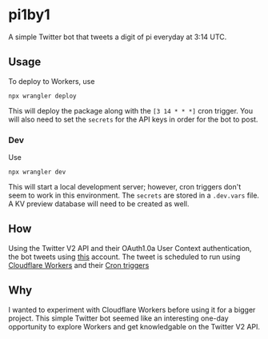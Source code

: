 # pi1by1

A simple Twitter bot that tweets a digit of pi everyday at 3:14 UTC.

## Usage
To deploy to Workers, use 
```shell
npx wrangler deploy
```

This will deploy the package along with the `[3 14 * * *]` cron trigger. You will also need to set the `secrets` for the
API keys in order for the bot to post.

### Dev
Use 
```shell
npx wrangler dev
```

This will start a local development server; however, cron triggers don't seem to work in this environment. The `secrets`
are stored in a `.dev.vars` file. A KV preview database will need to be created as well.

## How
Using the Twitter V2 API and their OAuth1.0a User Context authentication, the bot tweets using [this](https://twitter.com/pi1by1) account.
The tweet is scheduled to run using [Cloudflare Workers](https://developers.cloudflare.com/workers/) and their [Cron triggers](https://developers.cloudflare.com/workers/configuration/cron-triggers/#cron-triggers)

## Why
I wanted to experiment with Cloudflare Workers before using it for a bigger project. This simple Twitter bot seemed like an interesting one-day opportunity to explore Workers and get knowledgable on the Twitter V2 API.